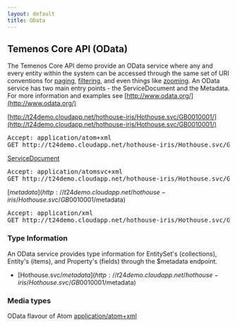 ```yaml
---
layout: default
title: OData
---
```

## Temenos Core API (OData)

The Temenos Core API demo provide an OData service where any and every entity within the system can be accessed through the same set of URI conventions for [paging](http://docs.oasis-open.org/odata/odata/v4.0/os/part2-url-conventions/odata-v4.0-os-part2-url-conventions.html#_Toc372793863), [filtering](http://docs.oasis-open.org/odata/odata/v4.0/os/part2-url-conventions/odata-v4.0-os-part2-url-conventions.html#_Toc372793792), and even things like [zooming](http://docs.oasis-open.org/odata/odata/v4.0/os/part2-url-conventions/odata-v4.0-os-part2-url-conventions.html#_Toc372793860).  An OData service has two main entry points - the ServiceDocument and the Metadata.  For more information and examples see [http://www.odata.org/](http://www.odata.org/)


[http://t24demo.cloudapp.net/hothouse-iris/Hothouse.svc/GB0010001/](http://t24demo.cloudapp.net/hothouse-iris/Hothouse.svc/GB0010001/)
<pre>
Accept: application/atom+xml
GET http://t24demo.cloudapp.net/hothouse-iris/Hothouse.svc/GB0010001/...SomeEntity...
</pre>

[ServiceDocument](http://t24demo.cloudapp.net/hothouse-iris/Hothouse.svc/GB0010001/)
<pre>
Accept: application/atomsvc+xml
GET http://t24demo.cloudapp.net/hothouse-iris/Hothouse.svc/GB0010001/
</pre>

[$metadata](http://t24demo.cloudapp.net/hothouse-iris/Hothouse.svc/GB0010001/$metadata)
<pre>
Accept: application/xml
GET http://t24demo.cloudapp.net/hothouse-iris/Hothouse.svc/GB0010001/$metadata
</pre>

### Type Information

An OData service provides type information for EntitySet's (collections), Entity's (items), and Property's (fields) through the $metadata endpoint.

* [Hothouse.svc/$metadata](http://t24demo.cloudapp.net/hothouse-iris/Hothouse.svc/GB0010001/$metadata)


### Media types

OData flavour of Atom [application/atom+xml](http://en.wikipedia.org/wiki/Atom_(standard))





